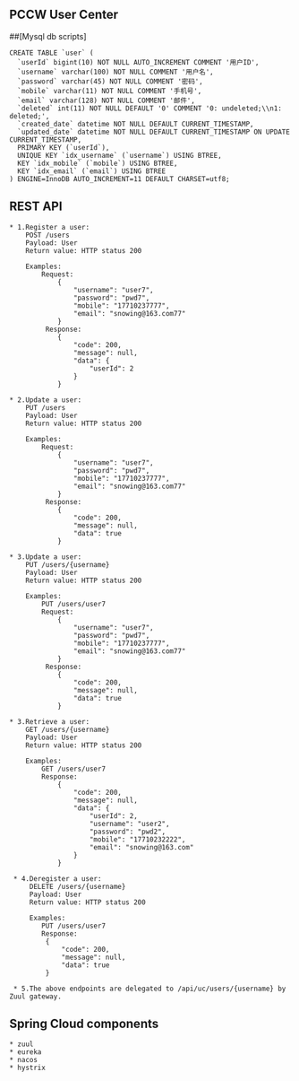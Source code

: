 ## PCCW User Center

##[Mysql db scripts]

    CREATE TABLE `user` (
      `userId` bigint(10) NOT NULL AUTO_INCREMENT COMMENT '用户ID',
      `username` varchar(100) NOT NULL COMMENT '用户名',
      `password` varchar(45) NOT NULL COMMENT '密码',
      `mobile` varchar(11) NOT NULL COMMENT '手机号',
      `email` varchar(128) NOT NULL COMMENT '邮件',
      `deleted` int(11) NOT NULL DEFAULT '0' COMMENT '0: undeleted;\\n1: deleted;',
      `created_date` datetime NOT NULL DEFAULT CURRENT_TIMESTAMP,
      `updated_date` datetime NOT NULL DEFAULT CURRENT_TIMESTAMP ON UPDATE CURRENT_TIMESTAMP,
      PRIMARY KEY (`userId`),
      UNIQUE KEY `idx_username` (`username`) USING BTREE,
      KEY `idx_mobile` (`mobile`) USING BTREE,
      KEY `idx_email` (`email`) USING BTREE
    ) ENGINE=InnoDB AUTO_INCREMENT=11 DEFAULT CHARSET=utf8;
    

## REST API
    * 1.Register a user:
        POST /users
        Payload: User
        Return value: HTTP status 200
        
        Examples:
            Request:
                {
                    "username": "user7",
                    "password": "pwd7",
                    "mobile": "17710237777",
                    "email": "snowing@163.com77"
                }
             Response:
                {
                    "code": 200,
                    "message": null,
                    "data": {
                        "userId": 2
                    }
                }
    
    * 2.Update a user:
        PUT /users
        Payload: User
        Return value: HTTP status 200
        
        Examples:
            Request:
                {
                    "username": "user7",
                    "password": "pwd7",
                    "mobile": "17710237777",
                    "email": "snowing@163.com77"
                }
             Response:
                {
                    "code": 200,
                    "message": null,
                    "data": true
                }
    
    * 3.Update a user:
        PUT /users/{username}
        Payload: User
        Return value: HTTP status 200
        
        Examples:
            PUT /users/user7
            Request:
                {
                    "username": "user7",
                    "password": "pwd7",
                    "mobile": "17710237777",
                    "email": "snowing@163.com77"
                }
             Response:
                {
                    "code": 200,
                    "message": null,
                    "data": true
                }
    
    * 3.Retrieve a user:
        GET /users/{username}
        Payload: User
        Return value: HTTP status 200
        
        Examples:
            GET /users/user7
            Response:
                {
                    "code": 200,
                    "message": null,
                    "data": {
                        "userId": 2,
                        "username": "user2",
                        "password": "pwd2",
                        "mobile": "17710232222",
                        "email": "snowing@163.com"
                    }
                }
    
     * 4.Deregister a user:
         DELETE /users/{username}
         Payload: User
         Return value: HTTP status 200
         
         Examples:
            PUT /users/user7
            Response:
             {
                 "code": 200,
                 "message": null,
                 "data": true
             }
             
     * 5.The above endpoints are delegated to /api/uc/users/{username} by Zuul gateway.


## Spring Cloud components
    * zuul
    * eureka
    * nacos
    * hystrix
    
   
    

